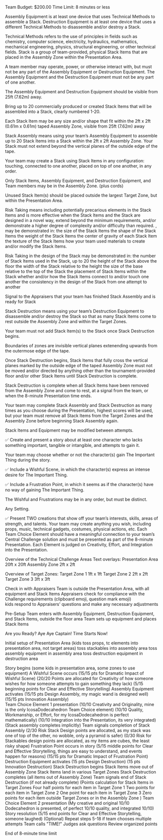 Team Budget: $200.00
Time Limit: 8 minutes or less

Assembly Equipment is at least one device that uses Technical Methods to assemble a Stack.
Destruction Equipment is at least one device that uses a different Technical Methods to disassemble and/or destroy a Stack.

Technical Methods refers to the use of principles in fields such as chemistry, computer science, electricity, hydraulics, mathematics, mechanical engineering, physics, structural engineering, or other technical fields.
Stack is a group of team-provided, physical Stack Items that are placed in the Assembly Zone within the Presentation Area.

A team member may operate, power, or otherwise interact with, but must not be any part of the Assembly Equipment or Destruction Equipment. 
The Assembly Equipment and the Destruction Equipment must not be any part of one another. 

The Assembly Equipment and Destruction Equipment should be visible from 25ft (7.62m) away.

Bring up to 20 commercially produced or created Stack Items that will be assembled into a Stack, clearly numbered 1-20.

Each Stack Item may be any size and/or shape that fit within the 2ft x 2ft (0.61m x 0.61m) taped Assembly Zone, visible from 25ft (7.62m) away

Stack Assembly means using your team’s Assembly Equipment to assemble up to 20 Stack Items into a Stack within the 2ft x 2ft Assembly Zone.
Your Stack must not extend beyond the vertical planes of the outside edge of the tape.


Your team may create a Stack using Stack Items in any configuration: touching, connected to one another, placed on top of one another, in any order.

Only Stack Items, Assembly Equipment, and Destruction Equipment, and Team members may be in the Assembly Zone. (plus cords)

Unused Stack Item(s) should be placed outside the largest Target Zone, but within the Presentation Area.


Risk Taking means including potentially precarious elements in the Stack Items and is more effective when the Stack Items and the Stack are designed in a novel way, extend beyond the minimum requirements, and/or demonstrate a higher degree of complexity and/or difficulty than required.
, may be demonstrated in:
    the size of the Stack Items
    the shape of the Stack Items
    the weight of the Stack Items
    the center of gravity of each Stack Item
    the texture of the Stack Items
    how your team used materials to create and/or modify the Stack Items.

Risk Taking in the design of the Stack may be demonstrated in:
    the number of Stack Items used in the Stack, up to 20
    the height of the Stack above the floor
    the width of the Stack relative to the height
    the size of the base relative to the top of the Stack
    the placement of Stack Items within the Stack
    whether and/or how the Stack Items connect to and/or touch one another
    the consistency in the design of the Stack from one attempt to another

Signal to the Appraisers that your team has finished Stack Assembly and is ready for Stack

Stack Destruction means using your team’s Destruction Equipment to disassemble and/or destroy the Stack so that as many Stack Items come to rest outside the Assembly Zone and within the Target Zones.

Your team must not add Stack Item(s) to the Stack once Stack Destruction begins. 

Boundaries of zones are invisible vertical planes extenending upwards from the outermose edge of the tape.

Once Stack Destruction begins, Stack Items that fully cross the vertical planes marked by the
outside edge of the taped Assembly Zone must not be moved and/or directed by anything other
than the tournament-provided floor and/or other Stack Items until Stack Destruction is complete.

Stack Destruction is complete when all Stack Items have been removed from the Assembly Zone
and come to rest, at a signal from the team, or when the 8-minute Presentation time ends. 

Your team may complete Stack Assembly and Stack Destruction as many times as you choose during the Presentation, highest scores will be used, but your team must remove all Stack Items from the Target Zones and the Assembly Zone before beginning Stack Assembly again.

Stack Items and Equipment may be modified between attempts.


✅ Create and present a story about at least one character who lacks something important, tangible or intangible, and attempts to gain it.

Your team may choose whether or not the character(s) gain The Important Thing during the story.

✅ Include a Wishful Scene, in which the character(s) express an intense desire for The Important Thing.

✅ Include a Frustration Point, in which it seems as if the character(s) have no way of gaining The Important Thing.

The Wishful and Frustrations may be in any order, but must be distinct.

Any Setting.

✅ Present TWO creations that show off your team’s interests, skills, areas of strength, and talents.
Your team may create anything you wish, including props, music, technical gadgets, costumes, physical actions, etc.
Each Team Choice Element should have a meaningful connection to your team’s Central Challenge solution and must be presented as part of the 8-minute Presentation.
Each Element is judged on Creativity, Effort, and Integration into the Presentation.



Overview of the Technical Challenge Areas
    Text overlays: 
    Presentation Area 20ft x 20ft
    Assembly Zone 2ft x 2ft

Overview of Target Zones: 
    Target Zone 1 1ft x 1ft
    Target Zone 2 2ft x 2ft
    Target Zone 3 3ft x 3ft

Check in with Appraisers
    Team is outside the Presentation Area, with all equipment and Stack Items
    Appraisers check for compliance with the Challenge requirements (clipboard emoji, question mark emoji)    
    kids respond to Appraisers' questions and make any necessary adjustments

Pre-Setup
    Team enters with Assembly Equipment, Destruction Equipment, and Stack Items, outside the floor area
    Team sets up equipment and places Stack Items

Are you Ready?
Aye Aye Captain!
Time Starts Now!

Initial setup of Presentation Area
    (kids toss props, tc elements into presentation area, not target areas)
    toss stackables into assembly area
    toss assembly equipment in assembly area
    toss destruction equipment in destruction area

Story begins
    (some kids in presentation area, some zones to use equipment)
    A Wishful Scene occurs 
            (15/15 pts for Dramatic Impact of Wishful Scene)
            (20/20 Points are allocated for Creativity of how someone wishes for how someone attempts to gain something they lack)
            (5/15 beginning points for Clear and Effective Storytelling)
        Assembly Equipment activates
            (15/15 pts Design Assembly, my magic wand is designed well)
            (15/15 pts Innovation Assembly)            
        Team Choice Element 1 presentation
            (10/10 Creativity and Originality, mine is the only IcosaDodecahedron Team Choice element)
            (10/10 Quality, Workmanship, or Effort, for my IcosaDodecahedron is perfect mathematically)
            (10/10 Integration into the Presentation, its very integrated)
        (Stack assembly completes implicitly)
        Team signals completion of Stack Assembly
            (2/30 Risk Stack Design points are allocated, as my stack was one of top of the other, no wobble, only a pyramid is safer)
            (0/30 Risk for Stackables design points are allocated, as my items are cubes, the least risky shape)
    Frustration Point occurs in story
        (5/15 middle points for Clear and Effective Storytelling, things are easy to understand, and events happen for reasons)
        (15/15 pts for Dramatic Impact of Frustration Point)
        Destruction Equipment activates
            (15 pts Design Destruction)
            (15 pts Innovation Destruction)
        Stack Destruction begins
        Stack Items move out of Assembly Zone
        Stack Items land in various Target Zones
        Stack Destruction completes (all items out of Assembly Zone)
        Team signals end of Stack Destruction (if not already complete)
        (Points calculation for Stack Items in Target Zones
            Four half points for each item in Target Zone 1
            Two points for each item in Target Zone 2
            One point for each item in Target Zone 3
            Zero points for each item outside Target Zones or in the Assembly Zone
        )
    Team Choice Element 2 presentation
        (My creative and original 10/10 Dodecahedron is presented, of perfect 10/10 quality, and integrated 10/10)
    Story resolution
        (5/15 end points for Clear and Effective Storytelling, someone laughed)
(Optional) Repeat steps 5-18 if team chooses multiple attempts
Team calls "TIME!"
Judges ask questions
Review organized points
    
End of 8-minute time limit